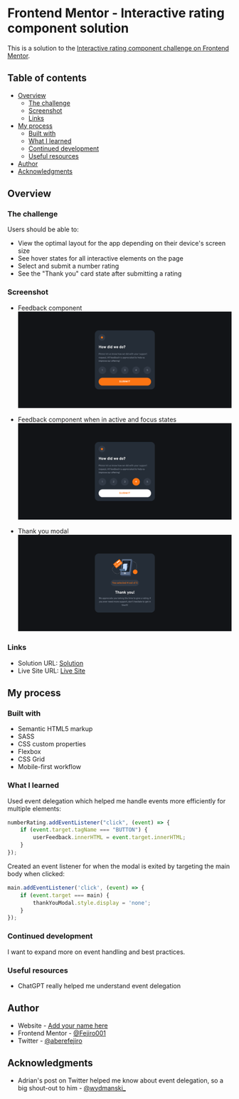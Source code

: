 # Frontend Mentor - Interactive rating component solution

This is a solution to the [Interactive rating component challenge on Frontend Mentor](https://www.frontendmentor.io/challenges/interactive-rating-component-koxpeBUmI). 

## Table of contents

- [Overview](#overview)
  - [The challenge](#the-challenge)
  - [Screenshot](#screenshot)
  - [Links](#links)
- [My process](#my-process)
  - [Built with](#built-with)
  - [What I learned](#what-i-learned)
  - [Continued development](#continued-development)
  - [Useful resources](#useful-resources)
- [Author](#author)
- [Acknowledgments](#acknowledgments)

## Overview

### The challenge

Users should be able to:

- View the optimal layout for the app depending on their device's screen size
- See hover states for all interactive elements on the page
- Select and submit a number rating
- See the "Thank you" card state after submitting a rating

### Screenshot

- Feedback component
![Feedback](./screenshots/feedback.png)

- Feedback component when in active and focus states
![Active and Focus states](./screenshots/active-focus-states.png)

- Thank you modal
![Thank You modal](./screenshots/thank-you-modal.png)

### Links

- Solution URL: [Solution](https://www.frontendmentor.io/solutions/responsive-interactive-and-accessible-rating-component-using-css-grid-2yZs0Ct44e)
- Live Site URL: [Live Site](https://fejiro001.github.io/interactive-rating-component-main/)

## My process

### Built with

- Semantic HTML5 markup
- SASS
- CSS custom properties
- Flexbox
- CSS Grid
- Mobile-first workflow

### What I learned

Used event delegation which helped me handle events more efficiently for multiple elements:
```js
numberRating.addEventListener("click", (event) => {
    if (event.target.tagName === "BUTTON") {
        userFeedback.innerHTML = event.target.innerHTML;
    }
});
```

Created an event listener for when the modal is exited by targeting the main body when clicked:
```js
main.addEventListener('click', (event) => {
    if (event.target === main) {
        thankYouModal.style.display = 'none';
    }
});
```
### Continued development

I want to expand more on event handling and best practices.

### Useful resources

- ChatGPT really helped me understand event delegation

## Author

- Website - [Add your name here](https://www.your-site.com)
- Frontend Mentor - [@Fejiro001](https://www.frontendmentor.io/profile/Fejiro001)
- Twitter - [@aberefejiro](https://twitter.com/aberefejiro)

## Acknowledgments

- Adrian's post on Twitter helped me know about event delegation, so a big shout-out to him - [@wydmanski_](https://twitter.com/wydmanski_)
